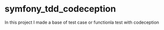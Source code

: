 # symfony_tdd_codeception
In this project I made a base of test case or functionla test with codeception 
